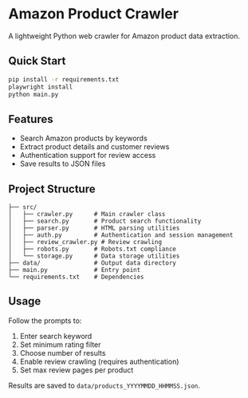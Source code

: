 # Amazon Product Crawler

A lightweight Python web crawler for Amazon product data extraction.

## Quick Start

```bash
pip install -r requirements.txt
playwright install
python main.py
```

## Features

- Search Amazon products by keywords
- Extract product details and customer reviews
- Authentication support for review access
- Save results to JSON files

## Project Structure

```
├── src/
│   ├── crawler.py      # Main crawler class
│   ├── search.py       # Product search functionality
│   ├── parser.py       # HTML parsing utilities
│   ├── auth.py         # Authentication and session management
│   ├── review_crawler.py # Review crawling
│   ├── robots.py       # Robots.txt compliance
│   └── storage.py      # Data storage utilities
├── data/               # Output data directory
├── main.py             # Entry point
└── requirements.txt    # Dependencies
```

## Usage

Follow the prompts to:
1. Enter search keyword
2. Set minimum rating filter
3. Choose number of results
4. Enable review crawling (requires authentication)
5. Set max review pages per product

Results are saved to `data/products_YYYYMMDD_HHMMSS.json`.